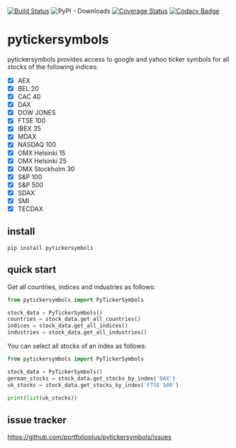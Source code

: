 [![Build Status](https://travis-ci.org/portfolioplus/pytickersymbols.svg?branch=master)](https://travis-ci.org/portfolioplus/pytickersymbols)
![PyPI - Downloads](https://img.shields.io/pypi/dm/pytickersymbols?style=plastic)
[![Coverage Status](https://coveralls.io/repos/github/portfolioplus/pytickersymbols/badge.svg?branch=master)](https://coveralls.io/github/portfolioplus/pytickersymbols?branch=master)
[![Codacy Badge](https://api.codacy.com/project/badge/Grade/3a4c80c87cd041129cae251d6acb39c7)](https://www.codacy.com/app/SlashGordon/pytickersymbols?utm_source=github.com&amp;utm_medium=referral&amp;utm_content=portfolioplus/pytickersymbols&amp;utm_campaign=Badge_Grade)

# pytickersymbols

pytickersymbols provides access to google and yahoo ticker symbols for all stocks of the following indices:

- [x] AEX
- [x] BEL 20
- [x] CAC 40
- [x] DAX
- [x] DOW JONES
- [x] FTSE 100
- [x] IBEX 35
- [x] MDAX
- [x] NASDAQ 100
- [x] OMX Helsinki 15
- [x] OMX Helsinki 25
- [x] OMX Stockholm 30
- [x] S&P 100
- [x] S&P 500
- [x] SDAX
- [x] SMI
- [x] TECDAX

## install

```shell
pip install pytickersymbols
```

## quick start

Get all countries, indices and industries as follows:

```python
from pytickersymbols import PyTickerSymbols

stock_data = PyTickerSymbols()
countries = stock_data.get_all_countries()
indices = stock_data.get_all_indices()
industries = stock_data.get_all_industries()
```

You can select all stocks of an index as follows:

```python
from pytickersymbols import PyTickerSymbols

stock_data = PyTickerSymbols()
german_stocks = stock_data.get_stocks_by_index('DAX')
uk_stocks = stock_data.get_stocks_by_index('FTSE 100')

print(list(uk_stocks))

```

## issue tracker

https://github.com/portfolioplus/pytickersymbols/issues
